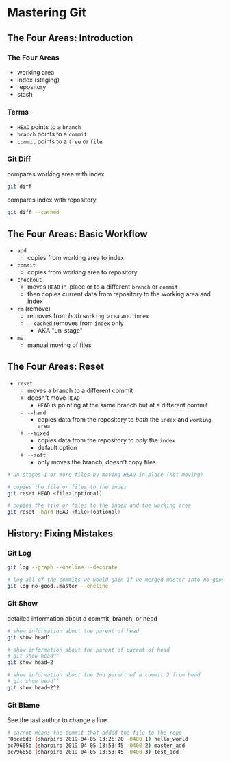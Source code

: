 # Mastering Git

## The Four Areas: Introduction

### The Four Areas

* working area
* index (staging)
* repository
* stash

### Terms

* `HEAD` points to a `branch`
* `branch` points to a `commit`
* `commit` points to a `tree` or `file`

### Git Diff

compares working area with index

```bash
git diff
```

compares index with repository

```bash
git diff --cached
```

## The Four Areas: Basic Workflow

* `add`
  * copies from working area to index
* `commit`
  * copies from working area to repository
* `checkout`
  * moves `HEAD` in-place or to a different `branch` or `commit`
  * then copies current data from repository to the working area and index
* `rm` (remove)
  * removes from *both* `working area` and `index`
  * `--cached` removes from `index` only
    * AKA "un-stage"
* `mv`
  * manual moving of files

## The Four Areas: Reset

* `reset`
  * moves a branch to a different commit
  * doesn't move `HEAD`
    * `HEAD` is pointing at the same branch but at a different commit
  * `--hard`
    * copies data from the repository to *both* the `index` and `working area`
  * `--mixed`
    * copies data from the repository to *only* the `index`
    * default option
  * `--soft`
    * only moves the branch, doesn't copy files

```sh
# un-stages 1 or more files by moving HEAD in-place (not moving)

# copies the file or files to the index
git reset HEAD <file>(optional)

# copies the file or files to the index and the working area
git reset -hard HEAD <file>(optional)
```

## History: Fixing Mistakes

### Git Log

```sh
git log --graph --oneline --decorate
```

```sh
# log all of the commits we would gain if we merged master into no-good
git log no-good..master --oneline
```

### Git Show

detailed information about a commit, branch, or head

```sh
# show information about the parent of head
git show head^
```

```sh
# show information about the parent of parent of head
# git show head^^
git show head~2
```

```sh
# show information about the 2nd parent of a commit 2 from head
# git show head^^
git show head~2^2
```

### Git Blame

See the last author to change a line

```sh
# carrot means the commit that added the file to the repo
^0bce6d3 (sharpiro 2019-04-05 13:26:20 -0400 1) hello_world
bc79665b (sharpiro 2019-04-05 13:53:45 -0400 2) master_add
bc79665b (sharpiro 2019-04-05 13:53:45 -0400 3) test_add
```
